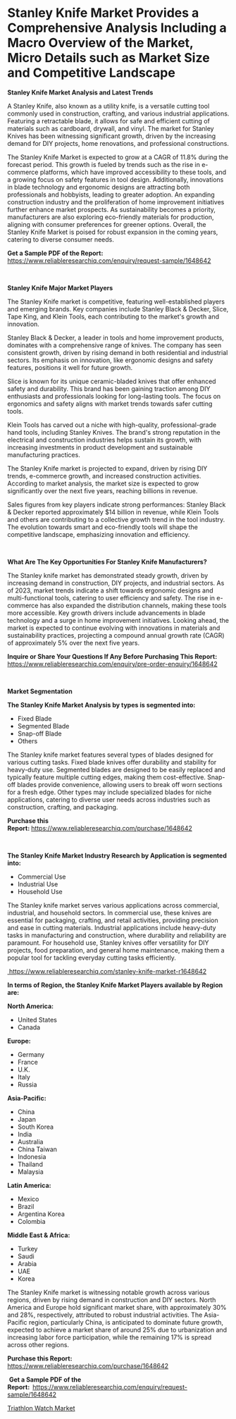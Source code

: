 <p><h1>Stanley Knife Market Provides a Comprehensive Analysis Including a Macro Overview of the Market, Micro Details such as Market Size and Competitive Landscape</h1></p><p><strong>Stanley Knife Market Analysis and Latest Trends</strong></p>
<p><p>A Stanley Knife, also known as a utility knife, is a versatile cutting tool commonly used in construction, crafting, and various industrial applications. Featuring a retractable blade, it allows for safe and efficient cutting of materials such as cardboard, drywall, and vinyl. The market for Stanley Knives has been witnessing significant growth, driven by the increasing demand for DIY projects, home renovations, and professional constructions.</p><p>The Stanley Knife Market is expected to grow at a CAGR of 11.8% during the forecast period. This growth is fueled by trends such as the rise in e-commerce platforms, which have improved accessibility to these tools, and a growing focus on safety features in tool design. Additionally, innovations in blade technology and ergonomic designs are attracting both professionals and hobbyists, leading to greater adoption. An expanding construction industry and the proliferation of home improvement initiatives further enhance market prospects. As sustainability becomes a priority, manufacturers are also exploring eco-friendly materials for production, aligning with consumer preferences for greener options. Overall, the Stanley Knife Market is poised for robust expansion in the coming years, catering to diverse consumer needs.</p></p>
<p><strong>Get a Sample PDF of the Report:&nbsp;</strong> <a href="https://www.reliableresearchiq.com/enquiry/request-sample/1648642?utm_campaign=3500&utm_medium=2&utm_source=Github&utm_content=ia&utm_term=04042025&utm_id=stanley-knife">https://www.reliableresearchiq.com/enquiry/request-sample/1648642</a></p>
<p>&nbsp;</p>
<p><strong>Stanley Knife Major Market Players</strong></p>
<p><p>The Stanley Knife market is competitive, featuring well-established players and emerging brands. Key companies include Stanley Black & Decker, Slice, Tape King, and Klein Tools, each contributing to the market's growth and innovation.</p><p>Stanley Black & Decker, a leader in tools and home improvement products, dominates with a comprehensive range of knives. The company has seen consistent growth, driven by rising demand in both residential and industrial sectors. Its emphasis on innovation, like ergonomic designs and safety features, positions it well for future growth.</p><p>Slice is known for its unique ceramic-bladed knives that offer enhanced safety and durability. This brand has been gaining traction among DIY enthusiasts and professionals looking for long-lasting tools. The focus on ergonomics and safety aligns with market trends towards safer cutting tools.</p><p>Klein Tools has carved out a niche with high-quality, professional-grade hand tools, including Stanley Knives. The brand's strong reputation in the electrical and construction industries helps sustain its growth, with increasing investments in product development and sustainable manufacturing practices.</p><p>The Stanley Knife market is projected to expand, driven by rising DIY trends, e-commerce growth, and increased construction activities. According to market analysis, the market size is expected to grow significantly over the next five years, reaching billions in revenue.</p><p>Sales figures from key players indicate strong performances: Stanley Black & Decker reported approximately $14 billion in revenue, while Klein Tools and others are contributing to a collective growth trend in the tool industry. The evolution towards smart and eco-friendly tools will shape the competitive landscape, emphasizing innovation and efficiency.</p></p>
<p>&nbsp;</p>
<p><strong>What Are The Key Opportunities For Stanley Knife Manufacturers?</strong></p>
<p><p>The Stanley knife market has demonstrated steady growth, driven by increasing demand in construction, DIY projects, and industrial sectors. As of 2023, market trends indicate a shift towards ergonomic designs and multi-functional tools, catering to user efficiency and safety. The rise in e-commerce has also expanded the distribution channels, making these tools more accessible. Key growth drivers include advancements in blade technology and a surge in home improvement initiatives. Looking ahead, the market is expected to continue evolving with innovations in materials and sustainability practices, projecting a compound annual growth rate (CAGR) of approximately 5% over the next five years.</p></p>
<p><strong>Inquire or Share Your Questions If Any Before Purchasing This Report:</strong> <a href="https://www.reliableresearchiq.com/enquiry/pre-order-enquiry/1648642?utm_campaign=3500&utm_medium=2&utm_source=Github&utm_content=ia&utm_term=04042025&utm_id=stanley-knife">https://www.reliableresearchiq.com/enquiry/pre-order-enquiry/1648642</a></p>
<p>&nbsp;</p>
<p><strong>Market Segmentation</strong></p>
<p><strong>The Stanley Knife Market Analysis by types is segmented into:</strong></p>
<p><ul><li>Fixed Blade</li><li>Segmented Blade</li><li>Snap-off Blade</li><li>Others</li></ul></p>
<p><p>The Stanley knife market features several types of blades designed for various cutting tasks. Fixed blade knives offer durability and stability for heavy-duty use. Segmented blades are designed to be easily replaced and typically feature multiple cutting edges, making them cost-effective. Snap-off blades provide convenience, allowing users to break off worn sections for a fresh edge. Other types may include specialized blades for niche applications, catering to diverse user needs across industries such as construction, crafting, and packaging.</p></p>
<p><strong>Purchase this Report:&nbsp;</strong><a href="https://www.reliableresearchiq.com/purchase/1648642?utm_campaign=3500&utm_medium=2&utm_source=Github&utm_content=ia&utm_term=04042025&utm_id=stanley-knife">https://www.reliableresearchiq.com/purchase/1648642</a></p>
<p>&nbsp;</p>
<p><strong>The Stanley Knife Market Industry Research by Application is segmented into:</strong></p>
<p><ul><li>Commercial Use</li><li>Industrial Use</li><li>Household Use</li></ul></p>
<p><p>The Stanley knife market serves various applications across commercial, industrial, and household sectors. In commercial use, these knives are essential for packaging, crafting, and retail activities, providing precision and ease in cutting materials. Industrial applications include heavy-duty tasks in manufacturing and construction, where durability and reliability are paramount. For household use, Stanley knives offer versatility for DIY projects, food preparation, and general home maintenance, making them a popular tool for tackling everyday cutting tasks efficiently.</p></p>
<p><a href="https://www.reliableresearchiq.com/stanley-knife-market-r1648642?utm_campaign=3500&utm_medium=2&utm_source=Github&utm_content=ia&utm_term=04042025&utm_id=stanley-knife">&nbsp;https://www.reliableresearchiq.com/stanley-knife-market-r1648642</a></p>
<p><strong>In terms of Region, the Stanley Knife Market Players available by Region are:</strong></p>
<p>
    <p> <strong> North America: </strong>
        <ul>
            <li>United States</li>
            <li>Canada</li>
        </ul>
        </p> 
    <p> <strong> Europe: </strong>
        <ul>
            <li>Germany</li>
            <li>France</li>
            <li>U.K.</li>
            <li>Italy</li>
            <li>Russia</li>
        </ul>
        </p> 
    <p> <strong> Asia-Pacific: </strong>
        <ul>
            <li>China</li>
            <li>Japan</li>
            <li>South Korea</li>
            <li>India</li>
            <li>Australia</li>
            <li>China Taiwan</li>
            <li>Indonesia</li>
            <li>Thailand</li>
            <li>Malaysia</li>
        </ul>
        </p> 
    <p> <strong> Latin America: </strong>
        <ul>
            <li>Mexico</li>
            <li>Brazil</li>
            <li>Argentina Korea</li>
            <li>Colombia</li>
        </ul>
        </p> 
    <p> <strong> Middle East & Africa: </strong>
        <ul>
            <li>Turkey</li>
            <li>Saudi</li>
            <li>Arabia</li>
            <li>UAE</li>
            <li>Korea</li>
        </ul>
    </p>
    </p>
<p><p>The Stanley Knife market is witnessing notable growth across various regions, driven by rising demand in construction and DIY sectors. North America and Europe hold significant market share, with approximately 30% and 28%, respectively, attributed to robust industrial activities. The Asia-Pacific region, particularly China, is anticipated to dominate future growth, expected to achieve a market share of around 25% due to urbanization and increasing labor force participation, while the remaining 17% is spread across other regions.</p></p>
<p><strong>Purchase this Report: </strong><a href="https://www.reliableresearchiq.com/purchase/1648642?utm_campaign=3500&utm_medium=2&utm_source=Github&utm_content=ia&utm_term=04042025&utm_id=stanley-knife">https://www.reliableresearchiq.com/purchase/1648642</a></p>
<p>&nbsp;<strong>Get a Sample PDF of the Report:&nbsp;&nbsp;</strong><a href="https://www.reliableresearchiq.com/enquiry/request-sample/1648642?utm_campaign=3500&utm_medium=2&utm_source=Github&utm_content=ia&utm_term=04042025&utm_id=stanley-knife">https://www.reliableresearchiq.com/enquiry/request-sample/1648642</a></p>
<p><strong></strong></p>
<p><p><a href="https://github.com/oeungcolesh0/Market-Research-Report-List-1/blob/main/triathlon-watch-market.md?utm_campaign=3500&utm_medium=2&utm_source=Github&utm_content=ia&utm_term=04042025&utm_id=stanley-knife">Triathlon Watch Market</a></p></p>